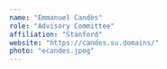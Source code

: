 ```yaml
---
name: "Emmanuel Candès"
role: "Advisory Committee"
affiliation: "Stanford"
website: "https://candes.su.domains/"
photo: "ecandes.jpeg"
---
```


